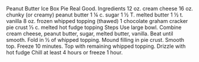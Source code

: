 Peanut Butter Ice Box Pie
Real Good.
Ingredients
12 oz. cream cheese
16 oz. chunky (or creamy) peanut butter
1 ¼ c. sugar
1 ½ T. melted butter
1 ½ t. vanilla
8 oz. frozen whipped topping (thawed)
1 chocolate graham cracker pie crust
⅓ c. melted hot fudge topping
Steps
Use large bowl. Combine cream cheese, peanut butter, sugar, melted butter, vanilla. Beat until smooth. Fold in ½ of whipped topping. Mound filling in pie crust.
Smooth top. Freeze 10 minutes.
Top with remaining whipped topping.
Drizzle with hot fudge
Chill at least 4 hours or freeze 1 hour.
